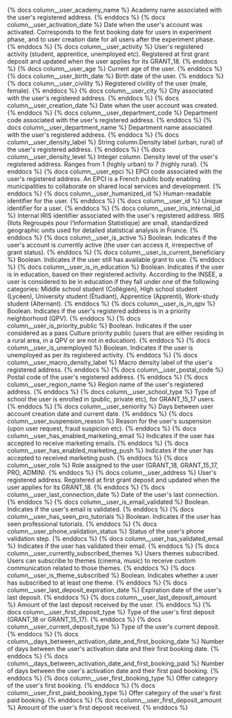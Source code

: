 {% docs column__user_academy_name %} Academy name associated with the user's registered address. {% enddocs %}
{% docs column__user_activation_date %} Date when the user's account was activated. Corresponds to the first booking date for users in experiment phase, and to user creation date for all users after the experiment phase. {% enddocs %}
{% docs column__user_activity %} User's registered activity (student, apprentice, unemployed etc). Registered at first grant deposit and updated when the user applies for its GRANT_18. {% enddocs %}
{% docs column__user_age %} Current age of the user. {% enddocs %}
{% docs column__user_birth_date %} Birth date of the user. {% enddocs %}
{% docs column__user_civility %} Registered civility of the user (male, female). {% enddocs %}
{% docs column__user_city %} City associated with the user's registered address. {% enddocs %}
{% docs column__user_creation_date %} Date when the user account was created. {% enddocs %}
{% docs column__user_department_code %} Department code associated with the user's registered address. {% enddocs %}
{% docs column__user_department_name %} Department name associated with the user's registered address. {% enddocs %}
{% docs column__user_density_label %} String column.Density label (urban, rural) of the user's registered address. {% enddocs %}
{% docs column__user_density_level %} Integer column. Density level of the user's registered address. Ranges from 1 (highly urban) to 7 (highly rural). {% enddocs %}
{% docs column__user_epci %} EPCI code associated with the user's registered address. An EPCI is a French public body enabling municipalities to collaborate on shared local services and development. {% enddocs %}
{% docs column__user_humanized_id %} Human-readable identifier for the user. {% enddocs %}
{% docs column__user_id %} Unique identifier for a user. {% enddocs %}
{% docs column__user_iris_internal_id %} Internal IRIS identifier associated with the user's registered address. IRIS (Ilots Regroupés pour l'Information Statistique) are small, standardized geographic units used for detailed statistical analysis in France. {% enddocs %}
{% docs column__user_is_active %} Boolean. Indicates if the user's account is currently active (the user can access it, irrespective of grant status). {% enddocs %}
{% docs column__user_is_current_beneficiary %} Boolean. Indicates if the user still has available grant to use. {% enddocs %}
{% docs column__user_is_in_education %} Boolean. Indicates if the user is in education, based on their registered activity. According to the INSEE, a user is considered to be in education if they fall under one of the following categories: Middle school student (Collégien), High school student (Lycéen), University student (Étudiant), Apprentice (Apprenti), Work-study student (Alternant). {% enddocs %}
{% docs column__user_is_in_qpv %} Boolean. Indicates if the user's registered address is in a priority neighborhood (QPV). {% enddocs %}
{% docs column__user_is_priority_public %} Boolean. Indicates if the user considered as a pass Culture priority public (users that are either residing in a rural area, in a QPV or are not in education). {% enddocs %}
{% docs column__user_is_unemployed %} Boolean. Indicates if the user is unemployed as per its registered activity. {% enddocs %}
{% docs column__user_macro_density_label %} Macro density label of the user's registered address. {% enddocs %}
{% docs column__user_postal_code %} Postal code of the user's registered address. {% enddocs %}
{% docs column__user_region_name %} Region name of the user's registered address. {% enddocs %}
{% docs column__user_school_type %} Type of school the user is enrolled in (public, private etc), for GRANT_15_17 users. {% enddocs %}
{% docs column__user_seniority %} Days between user account creation date and current date. {% enddocs %}
{% docs column__user_suspension_reason %} Reason for the user's suspension (upon user request, fraud suspicion etc). {% enddocs %}
{% docs column__user_has_enabled_marketing_email %} Indicates if the user has accepted to receive marketing emails. {% enddocs %}
{% docs column__user_has_enabled_marketing_push %} Indicates if the user has accepted to received marketing push. {% enddocs %}
{% docs column__user_role %} Role assigned to the user (GRANT_18, GRANT_15_17, PRO, ADMIN). {% enddocs %}
{% docs column__user_address %} User's registered address. Registered at first grant deposit and updated when the user applies for its GRANT_18. {% enddocs %}
{% docs column__user_last_connection_date %} Date of the user's last connection. {% enddocs %}
{% docs column__user_is_email_validated %} Boolean. Indicates if the user's email is validated. {% enddocs %}
{% docs column__user_has_seen_pro_tutorials %} Boolean. Indicates if the user has seen professional tutorials. {% enddocs %}
{% docs column__user_phone_validation_status %} Status of the user's phone validation step. {% enddocs %}
{% docs column__user_has_validated_email %} Indicates if the user has validated their email. {% enddocs %}
{% docs column__user_currently_subscribed_themes %} Users themes subscribed. Users can subscribe to themes (cinema, music) to receive custom communication related to those themes. {% enddocs %}
{% docs column__user_is_theme_subscribed %} Boolean. Indicates whether a user has subscribed to at least one theme. {% enddocs %}
{% docs column__user_last_deposit_expiration_date %} Expiration date of the user's last deposit. {% enddocs %}
{% docs column__user_last_deposit_amount %} Amount of the last deposit received by the user. {% enddocs %}
{% docs column__user_first_deposit_type %} Type of the user's first deposit (GRANT_18 or GRANT_15_17). {% enddocs %}
{% docs column__user_current_deposit_type %} Type of the user's current deposit. {% enddocs %}
{% docs column__days_between_activation_date_and_first_booking_date %} Number of days between the user's activation date and their first booking date. {% enddocs %}
{% docs column__days_between_activation_date_and_first_booking_paid %} Number of days between the user's activation date and their first paid booking. {% enddocs %}
{% docs column__user_first_booking_type %} Offer category of the user's first booking. {% enddocs %}
{% docs column__user_first_paid_booking_type %} Offer category of the user's first paid booking. {% enddocs %}
{% docs column__user_first_deposit_amount %} Amount of the user's first deposit received. {% enddocs %}
